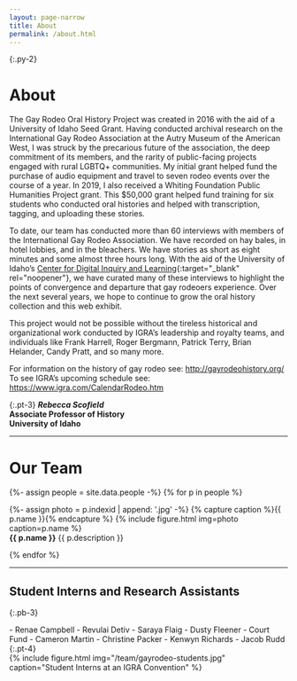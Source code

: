 ```yaml
---
layout: page-narrow
title: About
permalink: /about.html
---
```


{:.py-2}
# About

The Gay Rodeo Oral History Project was created in 2016 with the aid of a University of Idaho Seed Grant.
Having conducted archival research on the International Gay Rodeo Association at the Autry Museum of the American West, I was struck by the precarious future of the association, the deep commitment of its members, and the rarity of public-facing projects engaged with rural LGBTQ+ communities.
My initial grant helped fund the purchase of audio equipment and travel to seven rodeo events over the course of a year.
In 2019, I also received a Whiting Foundation Public Humanities Project grant.
This $50,000 grant helped fund training for six students who conducted oral histories and helped with transcription, tagging, and uploading these stories.

To date, our team has conducted more than 60 interviews with members of the International Gay Rodeo Association.
We have recorded on hay bales, in hotel lobbies, and in the bleachers.
We have stories as short as eight minutes and some almost three hours long.
With the aid of the University of Idaho’s [Center for Digital Inquiry and Learning](https://cdil.lib.uidaho.edu/){:target="_blank" rel="noopener"}, we have curated many of these interviews to highlight the points of convergence and departure that gay rodeoers experience.
Over the next several years, we hope to continue to grow the oral history collection and this web exhibit.

This project would not be possible without the tireless historical and organizational work conducted by IGRA’s leadership and royalty teams, and individuals like Frank Harrell, Roger Bergmann, Patrick Terry, Brian Helander, Candy Pratt, and so many more.

For information on the history of gay rodeo see: <http://gayrodeohistory.org/>   
To see IGRA’s upcoming schedule see: <https://www.igra.com/CalendarRodeo.htm>

{:.pt-3}
***Rebecca Scofield***  
**Associate Professor of History**  
**University of Idaho**

---

# Our Team

{%- assign people = site.data.people -%}
{% for p in people %}

<div class="row py-2">
    <div class="col-md-3 text-center">
        {%- assign photo = p.indexid | append: '.jpg' -%}
        {% capture caption %}{{ p.name }}{% endcapture %}
        {% include figure.html img=photo caption=p.name %}
    </div>
    <div class="col-md-9 align-self-center">
        <strong>{{ p.name }}</strong> {{ p.description }}
    </div>
</div>

{% endfor %}

---

## Student Interns and Research Assistants
{:.pb-3}

<div class="row">
<div class="col-md-4" markdown="1">
- Renae Campbell
- Revulai Detiv
- Saraya Flaig
- Dusty Fleener
- Court Fund
- Cameron Martin
- Christine Packer
- Kenwyn Richards
- Jacob Rudd
{:.pt-4}
</div>
<div class="col-md-8" markdown="1">
{% include figure.html img="/team/gayrodeo-students.jpg" caption="Student Interns at an IGRA Convention" %}
</div>
</div>